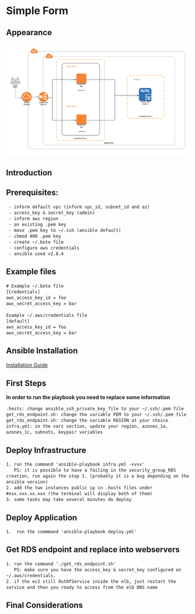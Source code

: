 # Simple Form

## Appearance

<h3 align="center">
  <img src="assets/simple-form_architecture.png" alt="Simple Form Architecture" />
</h3>

## Introduction


## Prerequisites:

```
 - inform default vpc (inform vpc_id, subnet_id and az)
 - access_key & secret_key (admin)
 - inform aws region
 - an existing .pem key
 - move .pem key to ~/.ssh (ansible default)
 - chmod 400 .pem key
 - create ~/.boto file
 - configure aws credentials
 - ansible used v2.8.4
```

## Example files

```
# Example ~/.boto file
[Credentials]
aws_access_key_id = foo
aws_secret_access_key = bar

Example ~/.aws/credentials file
[default]
aws_access_key_id = foo
aws_secret_access_key = bar
```

## Ansible Installation

[Installation Guide](https://docs.ansible.com/ansible/latest/installation_guide/intro_installation.html)

## First Steps

**In order to run the playbook you need to replace some information**
```
.hosts: change ansible_ssh_private_key_file to your ~/.ssh/.pem file
get_rds_endpoint.sh: change the variable PEM to your ~/.ssh/.pem file
get_rds_endpoint.sh: change the variable REGION at your choice
infra.yml: in the vars section, update your region, azones_1a, azones_1c, subnets, keypair variables
```

## Deploy Infrastructure 
```
1. run the command 'ansible-playbook infra.yml -vvvv'
   PS: it is possible to have a failing in the security_group_RDS creation, run again the step 1. (probably it is a bug depending on the ansible version)
2. add the two instances public ip in .hosts files under #xxx.xxx.xx.xxx (the terminal will display both of them)
3. some tasks may take several minutes do deploy
```

## Deploy Application
```
1.  run the commmand 'ansible-playbook deploy.yml'
```

## Get RDS endpoint and replace into webservers

```
1. run the command './get_rds_endpoint.sh'
   PS: make sure you have the access_key & secret_key configured on ~/.aws/credentials.
2. if the ec2 still OutOfService inside the elb, just restart the service and then you ready to access from the elb DNS name 
```

## Final Considerations

